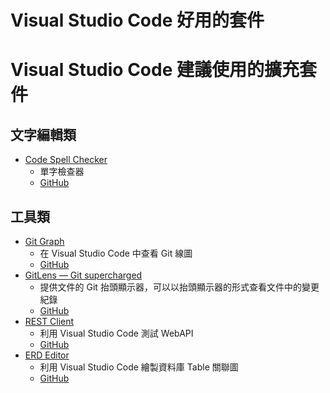 # Visual Studio Code 好用的套件


<!--more-->

# Visual Studio Code 建議使用的擴充套件

## 文字編輯類

- [Code Spell Checker](https://marketplace.visualstudio.com/items?itemName=streetsidesoftware.code-spell-checker)
    * 單字檢查器
    * [GitHub](https://github.com/streetsidesoftware/vscode-spell-checker)

## 工具類

- [Git Graph](https://marketplace.visualstudio.com/items?itemName=mhutchie.git-graph)
    * 在 Visual Studio Code 中查看 Git 線圖
    * [GitHub](https://github.com/mhutchie/vscode-git-graph)
- [GitLens — Git supercharged](https://marketplace.visualstudio.com/items?itemName=eamodio.gitlens)
    * 提供文件的 Git 抬頭顯示器，可以以抬頭顯示器的形式查看文件中的變更紀錄
    * [GitHub](https://github.com/eamodio/vscode-gitlens)
- [REST Client](https://marketplace.visualstudio.com/items?itemName=humao.rest-client)
    * 利用 Visual Studio Code 測試 WebAPI
    * [GitHub](https://github.com/Huachao/vscode-restclient)
- [ERD Editor](https://marketplace.visualstudio.com/items?itemName=dineug.vuerd-vscode)
    * 利用 Visual Studio Code 繪製資料庫 Table 關聯圖
    * [GitHub](https://github.com/vuerd/vuerd)

